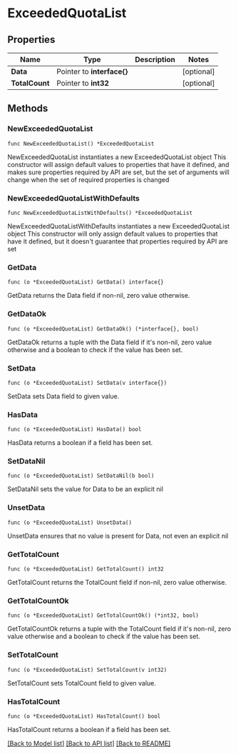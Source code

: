 # ExceededQuotaList

## Properties

Name | Type | Description | Notes
------------ | ------------- | ------------- | -------------
**Data** | Pointer to **interface{}** |  | [optional] 
**TotalCount** | Pointer to **int32** |  | [optional] 

## Methods

### NewExceededQuotaList

`func NewExceededQuotaList() *ExceededQuotaList`

NewExceededQuotaList instantiates a new ExceededQuotaList object
This constructor will assign default values to properties that have it defined,
and makes sure properties required by API are set, but the set of arguments
will change when the set of required properties is changed

### NewExceededQuotaListWithDefaults

`func NewExceededQuotaListWithDefaults() *ExceededQuotaList`

NewExceededQuotaListWithDefaults instantiates a new ExceededQuotaList object
This constructor will only assign default values to properties that have it defined,
but it doesn't guarantee that properties required by API are set

### GetData

`func (o *ExceededQuotaList) GetData() interface{}`

GetData returns the Data field if non-nil, zero value otherwise.

### GetDataOk

`func (o *ExceededQuotaList) GetDataOk() (*interface{}, bool)`

GetDataOk returns a tuple with the Data field if it's non-nil, zero value otherwise
and a boolean to check if the value has been set.

### SetData

`func (o *ExceededQuotaList) SetData(v interface{})`

SetData sets Data field to given value.

### HasData

`func (o *ExceededQuotaList) HasData() bool`

HasData returns a boolean if a field has been set.

### SetDataNil

`func (o *ExceededQuotaList) SetDataNil(b bool)`

 SetDataNil sets the value for Data to be an explicit nil

### UnsetData
`func (o *ExceededQuotaList) UnsetData()`

UnsetData ensures that no value is present for Data, not even an explicit nil
### GetTotalCount

`func (o *ExceededQuotaList) GetTotalCount() int32`

GetTotalCount returns the TotalCount field if non-nil, zero value otherwise.

### GetTotalCountOk

`func (o *ExceededQuotaList) GetTotalCountOk() (*int32, bool)`

GetTotalCountOk returns a tuple with the TotalCount field if it's non-nil, zero value otherwise
and a boolean to check if the value has been set.

### SetTotalCount

`func (o *ExceededQuotaList) SetTotalCount(v int32)`

SetTotalCount sets TotalCount field to given value.

### HasTotalCount

`func (o *ExceededQuotaList) HasTotalCount() bool`

HasTotalCount returns a boolean if a field has been set.


[[Back to Model list]](../README.md#documentation-for-models) [[Back to API list]](../README.md#documentation-for-api-endpoints) [[Back to README]](../README.md)


